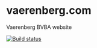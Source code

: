 # vaerenberg.com
Vaerenberg BVBA website

[![Build status](https://ci.appveyor.com/api/projects/status/3nrojddpubin777i?svg=true)](https://ci.appveyor.com/project/vaerenberg/vaerenberg-com)
